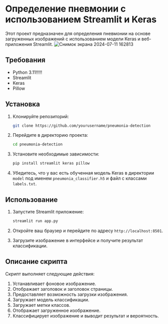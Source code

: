 # Определение пневмонии с использованием Streamlit и Keras


Этот проект предназначен для определения пневмонии на основе загруженных изображений с использованием модели Keras и веб-приложения Streamlit.
![Снимок экрана 2024-07-11 162813](https://github.com/Asshkid/-WEB/assets/132083258/11552a73-6c95-4b4b-b0c0-791bb692153a)

## Требования

- Python 3.11!!!!!
- Streamlit
- Keras
- Pillow

## Установка

1. Клонируйте репозиторий:
    ```bash
    git clone https://github.com/yourusername/pneumonia-detection
    ```

2. Перейдите в директорию проекта:
    ```bash
    cd pneumonia-detection
    ```

3. Установите необходимые зависимости:
    ```bash
    pip install streamlit keras pillow
    ```

4. Убедитесь, что у вас есть обученная модель Keras в директории `model` под именем `pneumonia_classifier.h5` и файл с классами `labels.txt`.

## Использование

1. Запустите Streamlit приложение:
    ```bash
    streamlit run app.py
    ```

2. Откройте ваш браузер и перейдите по адресу `http://localhost:8501`.

3. Загрузите изображение в интерфейсе и получите результат классификации.

## Описание скрипта

Скрипт выполняет следующие действия:

1. Устанавливает фоновое изображение.
2. Отображает заголовок и заголовок страницы.
3. Предоставляет возможность загрузки изображения.
4. Загружает модель классификации.
5. Загружает метки классов.
6. Отображает загруженное изображение.
7. Классифицирует изображение и выводит результат и вероятность.

